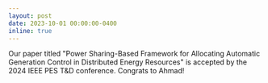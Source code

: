 ```yaml
---
layout: post
date: 2023-10-01 00:00:00-0400
inline: true
---
```


Our paper titled "Power Sharing-Based Framework for Allocating Automatic
Generation Control in Distributed Energy Resources" is accepted by the 2024 IEEE
PES T&D conference. Congrats to Ahmad!
